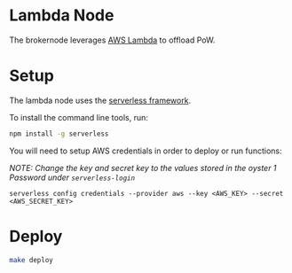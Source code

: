 # Lambda Node

The brokernode leverages [AWS Lambda](https://aws.amazon.com/lambda/) to offload PoW.

# Setup

The lambda node uses the [serverless framework](https://serverless.com/framework/docs/providers/aws/guide/quick-start/).

To install the command line tools, run:

```bash
npm install -g serverless
```

You will need to setup AWS credentials in order to deploy or run functions:

_NOTE: Change the key and secret key to the values stored in the oyster 1 Password under `serverless-login`_

```
serverless config credentials --provider aws --key <AWS_KEY> --secret <AWS_SECRET_KEY>
```

# Deploy

```bash
make deploy
```
